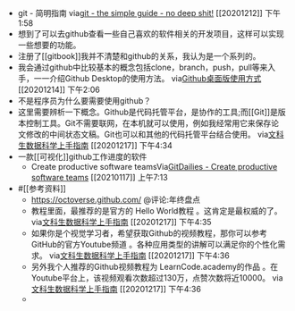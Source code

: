 - git - 简明指南
via[git - the simple guide - no deep shit!](http://rogerdudler.github.io/git-guide/index.zh.html)
[[20201212]] 下午1:58
- 想到了可以去github查看一些自己喜欢的软件相关的开发项目，这样可以实现一些想要的功能。
- 注册了[[gitbook]]我并不清楚和github的关系，我认为是一个系列的。
- 我会通过github中比较基本的概念包括clone，branch，push，pull等来入手，一一介绍Github Desktop的使用方法。
via[Github桌面版使用方式](https://app.yinxiang.com/shard/s63/nl/13797828/50500075-103e-4782-b49c-9a637bb65376)
[[20201214]] 下午2:06
- 不是程序员为什么要需要使用github？
- 这里需要辨析一下概念。Github是代码托管平台，是协作的工具;而[[Git]]是版本控制工具。Git不需要联网，在本机就可以使用，例如我经常用它来保存论文修改的中间状态文稿。Git也可以和其他的代码托管平台结合使用。
via[文科生数据科学上手指南](https://bookdown.org/wshuyi/dive-into-data-science-practically/q-and-a-time.html#dive-into-github-effectively)
[[20201217]] 下午4:34
- 一款[[可视化]]github工作进度的软件
    - Create productive software teamsVia[GitDailies - Create productive software teams](https://gitdailies.com/) [[20210117]] 上午7:13
- #[[参考资料]]
    - https://octoverse.github.com/ @评论:年终盘点
    - 教程里面，最推荐的是官方的 Hello World教程 。这肯定是最权威的了。
via[文科生数据科学上手指南](https://bookdown.org/wshuyi/dive-into-data-science-practically/q-and-a-time.html#dive-into-github-effectively)
[[20201217]] 下午4:35
    - 如果你是个视觉学习者，希望获取Github的视频教程，那你可以参考 GitHub的官方Youtube频道 。各种应用类型的讲解可以满足你的个性化需求。
via[文科生数据科学上手指南](https://bookdown.org/wshuyi/dive-into-data-science-practically/q-and-a-time.html#dive-into-github-effectively)
[[20201217]] 下午4:36
    - 另外我个人推荐的Github视频教程为 LearnCode.academy的作品 。在Youtube平台上，该视频观看次数超过130万，点赞次数将近10000。
via[文科生数据科学上手指南](https://bookdown.org/wshuyi/dive-into-data-science-practically/q-and-a-time.html#dive-into-github-effectively)
[[20201217]] 下午4:36
    - 
